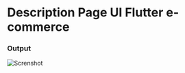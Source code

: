 <h1>Description Page UI Flutter e-commerce</h1>

<h3>Output</h3>

![Screnshot](https://github.com/TasfiqAhmed9/Product-Description-Page-UI-Flutter/assets/68489374/f6dfe19e-0d38-4586-9775-d58df3e8e3b2)
